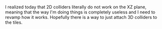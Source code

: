 
I realized today that 2D colliders literally do not work on the XZ plane, meaning that the way I'm doing things is completely useless and I need to revamp how it works. Hopefully there is a way to just attach 3D colliders to the tiles.